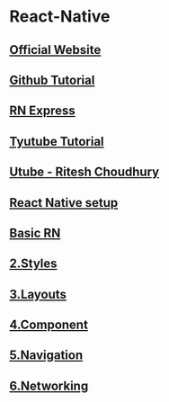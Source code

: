 # React-Native
## [Official Website](https://reactnative.dev/)
## [Github Tutorial](https://github.com/ngothanhtung/ReactNative-Tutorials)
## [RN Express](https://www.reactnative.express/environment)
## [Tyutube Tutorial](https://www.youtube.com/watch?v=0-S5a0eXPoc&t=179s)
## [Utube - Ritesh Choudhury](https://www.youtube.com/watch?v=kGtEax1WQFg&list=PLRAV69dS1uWSjBBJ-egNNOd4mdblt1P4c)
## 
## [React Native setup](https://github.com/siba-x-prasad/ReactNativePlayground/blob/main/readMe/0.ReactNativeSetUp.md)
## [Basic RN](https://github.com/siba-x-prasad/ReactNativePlayground/blob/main/UdemyTutorial/ReadMe/1.gettingStarted.md)
## [2.Styles](https://github.com/sibaprasad12/React-Native/blob/main/readMe/2.styles.md)
## [3.Layouts](https://github.com/sibaprasad12/React-Native/blob/main/readMe/3.layouts.md)
## [4.Component](https://github.com/sibaprasad12/React-Native/blob/main/readMe/4.Components.md)
## [5.Navigation](https://github.com/sibaprasad12/React-Native/blob/main/readMe/5.navigation.md)
## [6.Networking](https://github.com/sibaprasad12/React-Native/blob/main/readMe/6.networking.md)
